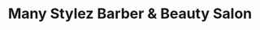 ---
title: "Many Stylez Barber & Beauty Salon"
url: /browns-mills/many-stylez-barber-and-beauty-salon/
shop: hairdresser
---